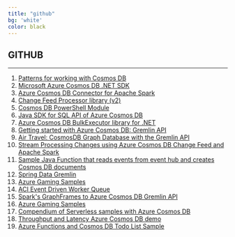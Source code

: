 ```yaml
---
title: "github"
bg: 'white'
color: black
---
```


GITHUB
------
* * * * *

1.  [Patterns for working with Cosmos DB](https://github.com/Azure/azure-documentdb-dotnet/tree/master/samples/Patterns)
2.  [Microsoft Azure Cosmos DB .NET SDK](https://github.com/Azure/azure-documentdb-dotnet)
3.  [Azure Cosmos DB Connector for Apache Spark](https://github.com/Azure/azure-cosmosdb-spark)
4.  [Change Feed Processor library (v2)](https://github.com/Azure/azure-documentdb-changefeedprocessor-dotnet)
5.  [Cosmos DB PowerShell Module](https://github.com/PlagueHO/CosmosDB/wiki)
6.  [Java SDK for SQL API of Azure Cosmos DB](https://github.com/Azure/azure-cosmosdb-java)
7.  [Azure Cosmos DB BulkExecutor library for .NET](https://github.com/Azure/azure-cosmosdb-bulkexecutor-dotnet-getting-started)
8.  [Getting started with Azure Cosmos DB: Gremlin API](https://github.com/Azure-Samples/azure-cosmos-db-graph-dotnet-getting-started)
9.  [Air Travel: CosmosDB Graph Database with the Gremlin API](https://github.com/cjoakim/azure-cosmosdb-travel)
10.  [Stream Processing Changes using Azure Cosmos DB Change Feed and Apache Spark](https://github.com/Azure/azure-cosmosdb-spark/wiki/Stream-Processing-Changes-using-Azure-Cosmos-DB-Change-Feed-and-Apache-Spark)
11. [Sample Java Function that reads events from event hub and creates Cosmos DB documents](https://github.com/jeffhollan/functions-java-eventhub-to-cosmosdb)
12. [Spring Data Gremlin](https://github.com/Microsoft/spring-data-gremlin/blob/master/README.md)
13. [Azure Gaming Samples](https://docs.microsoft.com/en-us/sandbox/gamedev/azure-gaming-samples)
14. [ACI Event Driven Worker Queue](https://github.com/Azure-Samples/aci-event-driven-worker-queue)
15. [Spark's GraphFrames to Azure Cosmos DB Gremlin API](https://github.com/syedhassaanahmed/databricks-notebooks/blob/master/graph_write_cosmosdb.py)
16. [Azure Gaming Samples](https://docs.microsoft.com/en-us/sandbox/gamedev/azure-gaming-samples)
17. [Compendium of Serverless samples with Azure Cosmos DB](https://github.com/ealsur/serverless-recipes)
18. [Throughput and Latency Azure Cosmos DB demo](https://github.com/aliuy/azure-cosmosdb-global)
19. [Azure Functions and Cosmos DB Todo List Sample](https://github.com/ssemyan/TodoServerless)
